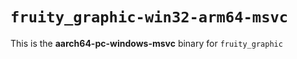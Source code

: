 # `fruity_graphic-win32-arm64-msvc`

This is the **aarch64-pc-windows-msvc** binary for `fruity_graphic`
